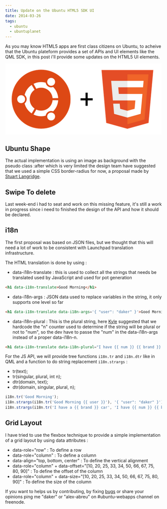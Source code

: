 ```yaml
---
title: Update on the Ubuntu HTML5 SDK UI
date: 2014-03-26
tags:
  - ubuntu
  - ubuntuplanet
---
```

As you may know HTML5 apps are first class citizens on Ubuntu, to acheive that the Ubuntu plateform provides a set of APIs and UI elements like the QML SDK, in this post i'll provide some updates on the HTML5 UI elements.

![Ubuntu loves HTML5](/assets/posts/ubuntu-html5.png)

<script type="text/javascript" src="https://apis.google.com/js/plusone.js"></script>

## Ubuntu Shape
The actual implementation is using an image as background with the pseudo class :after which is very limited the design team have suggested that we used a simple CSS border-radius for now, a proposal made by [Stuart Langridge][1].

## Swipe To delete
Last week-end i had to seat and work on this missing feature, it's still a work in progress since i need to finished the design of the API and how it should be declared.

<div class="g-post" data-href="https://plus.google.com/101694416703170881163/posts/auBU41xRHnB"></div>

## i18n
The first proposal was based on JSON files, but we thought that this will need a lot of work to be consistent with Launchpad translation infrastructure.

The HTML translation is done by using :

- data-i18n-translate : this is used to collect all the strings that needs be translated used by JavaScript and used for pot generation

```html
<h1 data-i18n-translate>Good Morning</h1>
```

- data-i18n-args : JSON data used to replace variables in the string, it only supports one level so far

```html
<h1 data-i18n-translate data-i18n-args='{ "user": "daker" }'>Good Morning {{ user }}</h1>
```

- data-i18n-plural : This is the plural string, here [Kyle][1] suggested that we hardcode the "n" counter used to determine if the string will be plural or not to "num", so the dev have to passe the "num" in the data-i18n-args instead of a proper data-i18n-n.

```html
<h1 data-i18n-translate data-i18n-plural="I have {{ num }} {{ brand }} cars" data-i18n-args='{ "num": "1", "brand": "Mercedes" }'>I have a {{ brand }} car</h1>
```

<div class="g-post" data-href="https://plus.google.com/101694416703170881163/posts/DpgEVUdcQJd"></div>

<div class="g-post" data-href="https://plus.google.com/101694416703170881163/posts/AY3k3BYbCSS"></div>

For the JS API, we will provide tree functions ```i18n.tr``` and ```i18n.dtr``` like in QML and a function to do string replacement ```i18n.strargs``` :

* tr(text);
* tr(singular, plural, int n);
* dtr(domain, text);
* dtr(domain, singular, plural, n);

```js
i18n.tr('Good Morning');
i18n.strargs(i18n.tr('Good Morning {{ user }}'), '{ "user": "daker" }'));
i18n.strargs(i18n.tr('I have a {{ brand }} car', 'I have {{ num }} {{ brand }} cars', '1'), '{ "num": "1", "brand": "Mercedes" }'));
```

## Grid Layout
I have tried to use the flexbox technique to provide a simple implementation of a grid layout by using data attributes :

* data-role="row" : To define a row
* data-role="column" : To define a column
* data-align="top, bottom, center" : To define the vertical alignment
* data-role="column" + data-offset="[10, 20, 25, 33, 34, 50, 66, 67, 75, 80, 90]" : To define the offset of the column
* data-role="column" + data-size="[10, 20, 25, 33, 34, 50, 66, 67, 75, 80, 90]" : To define the size of the column

If you want to helps us by contributing, by fixing [bugs][2] or share your opinions ping me "daker" or "alex-abreu" on #ubuntu-webapps channel on freenode.

[0]: https://plus.google.com/u/0/+StuartLangridge/posts
[1]: https://plus.google.com/u/0/+KyleNitzsche/posts
[2]: https://bugs.launchpad.net/ubuntu-html5-theme

